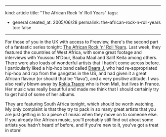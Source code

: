 -----
kind: article
title: "The African Rock &#8216;n&#8217; Roll Years"
tags:
- general
created_at: 2005/06/28
permalink: the-african-rock-n-roll-years
toc: false
-----

<p>For those of you in the UK with access to Freeview, there's the second part of a fantastic series tonight: <a href="http://www.bbc.co.uk/bbcfour/music/features/african-rock.shtml">The African Rock 'n' Roll Years</a>. Last week, they featured the countries of West Africa, with some great footage and interviews with Youssou N'Dour, Baaba Maal and Salif Keita among others. There were also loads of wonderful artists that I hadn't come across before. I particularly liked a hip-hop band called <a href="http://www.wrasserecords.com/artists/info/50.html?AddInterest=1010">Daara J</a>, who had re-appropriated hip-hop and rap from the gangstas in the US, and had given it a great African flavour (or should that be 'flava'), and a very positive attitude. I was also really blown away by <a href="http://www.rokiatraore.net/">Rokia Traore</a> who is from Mali, but lives in France. Her music was really beautiful and made me think that I should certainly try to get hold of some of her albums.</p>

<p>They are featuring South Africa tonight, which should be worth watching. My only complaint is that they try to pack in so many great artists that you are just getting in to a piece of music when they move on to someone else. If you already like African music, you'll probably still find out about some artists you hadn't heard of before, and if you're new to it, you've got a treat in store!</p>


